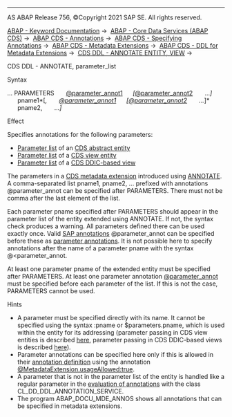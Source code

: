   

* * *

AS ABAP Release 756, ©Copyright 2021 SAP SE. All rights reserved.

[ABAP - Keyword Documentation](javascript:call_link\('abenabap.htm'\)) →  [ABAP - Core Data Services (ABAP CDS)](javascript:call_link\('abencds.htm'\)) →  [ABAP CDS - Annotations](javascript:call_link\('abencds_annotations.htm'\)) →  [ABAP CDS - Specifying Annotations](javascript:call_link\('abencds_anno_usage.htm'\)) →  [ABAP CDS - Metadata Extensions](javascript:call_link\('abencds_meta_data_extensions.htm'\)) →  [ABAP CDS - DDL for Metadata Extensions](javascript:call_link\('abencds_f1_ddlx_syntax.htm'\)) →  [CDS DDL - ANNOTATE ENTITY, VIEW](javascript:call_link\('abencds_f1_annotate_view.htm'\)) → 

CDS DDL - ANNOTATE, parameter\_list

Syntax

... PARAMETERS
      [@parameter\_annot1](javascript:call_link\('abencds_f1_parameter_annotations.htm'\))
     *\[*[@parameter\_annot2](javascript:call_link\('abencds_f1_parameter_annotations.htm'\))
      ...*\]*
      pname1*\[*,
      [@parameter\_annot1](javascript:call_link\('abencds_f1_parameter_annotations.htm'\))
     *\[*[@parameter\_annot2](javascript:call_link\('abencds_f1_parameter_annotations.htm'\))
      ...*\]*
      pname2,
      ...*\]*

Effect

Specifies annotations for the following parameters:

-   [Parameter list](javascript:call_link\('abencds_f1_entity_parameter_list.htm'\)) of an [CDS abstract entity](javascript:call_link\('abencds_abstract_entity_glosry.htm'\) "Glossary Entry")
-   [Parameter list](javascript:call_link\('abencds_parameter_list_v2.htm'\)) of a [CDS view entity](javascript:call_link\('abencds_v2_view_glosry.htm'\) "Glossary Entry")
-   [Parameter list](javascript:call_link\('abencds_parameter_list_v1.htm'\)) of a [CDS DDIC-based view](javascript:call_link\('abencds_v1_view_glosry.htm'\) "Glossary Entry")

The parameters in a [CDS metadata extension](javascript:call_link\('abencds_metadata_extension_glosry.htm'\) "Glossary Entry") introduced using [ANNOTATE](javascript:call_link\('abencds_f1_annotate_view.htm'\)). A comma-separated list pname1, pname2, ... prefixed with annotations @parameter\_annot can be specified after PARAMETERS. There must not be comma after the last element of the list.

Each parameter pname specified after PARAMETERS should appear in the parameter list of the entity extended using ANNOTATE. If not, the syntax check produces a warning. All parameters defined there can be used exactly once. Valid [SAP annotations](javascript:call_link\('abencds_annotations_sap.htm'\)) @parameter\_annot can be specified before these as [parameter annotations](javascript:call_link\('abencds_f1_parameter_annotations.htm'\)). It is not possible here to specify annotations after the name of a parameter pname with the syntax @<parameter\_annot.

At least one parameter pname of the extended entity must be specified after PARAMETERS. At least one parameter annotation [@parameter\_annot](javascript:call_link\('abencds_f1_parameter_annotations.htm'\)) must be specified before each parameter of the list. If this is not the case, PARAMETERS cannot be used.

Hints

-   A parameter must be specified directly with its name. It cannot be specified using the syntax :pname or $parameters.pname, which is used within the entity for its addressing (parameter passing in CDS view entities is described [here](javascript:call_link\('abencds_select_parameters_v2.htm'\)), parameter passing in CDS DDIC-based views is described [here](javascript:call_link\('abencds_select_parameters_v1.htm'\))).
-   Parameter annotations can be specified here only if this is allowed in their [annotation definition](javascript:call_link\('abencds_anno_definition_glosry.htm'\) "Glossary Entry") using the annotation [@MetadataExtension.usageAllowed:true](javascript:call_link\('abencds_f1_define_anno_annos.htm'\)).
-   A parameter that is not in the parameter list of the entity is handled like a regular parameter in the [evaluation of annotations](javascript:call_link\('abencds_annotations_analysis.htm'\)) with the class CL\_DD\_DDL\_ANNOTATION\_SERVICE.
-   The program ABAP\_DOCU\_MDE\_ANNOS shows all annotations that can be specified in metadata extensions.